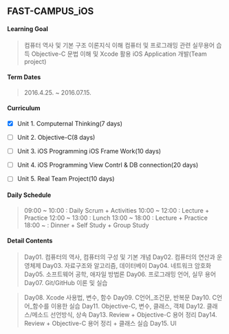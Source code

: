 ## FAST-CAMPUS_iOS


#### Learning Goal

> 컴퓨터 역사 및 기본 구조 이론지식 이해
> 컴퓨터 및 프로그래밍 관련 실무용어 습득
> Objective-C 문법 이해 및 Xcode 활용
> iOS Application 개발(Team project)


#### Term Dates

> 2016.4.25. ~ 2016.07.15.


#### Curriculum

 - [x] Unit 1. Computernal Thinking(7 days)
 - [ ] Unit 2. Objective-C(8 days)
 - [ ] Unit 3. iOS Programming iOS Frame Work(10 days)
 - [ ] Unit 4. iOS Programming View Contrl & DB connection(20 days)
 - [ ] Unit 5. Real Team Project(10 days)


#### Daily Schedule

 > 09:00 ~ 10:00 : Daily Scrum + Activities
 > 10:00 ~ 12:00 : Lecture + Practice
 > 12:00 ~ 13:00 : Lunch
 > 13:00 ~ 18:00 : Lecture + Practice
 > 18:00 ~       : Dinner + Self Study + Group Study


#### Detail Contents

> Day01. 컴퓨터의 역사, 컴퓨터의 구성 및 기본 개념
> Day02. 컴퓨터의 연산과 운영체제
> Day03. 자료구조와 알고리즘, 데이터베이
> Day04. 네트워크 암호화
> Day05. 소프트웨어 공학, 애자일 방법론
> Day06. 프로그래밍 언어, 실무 용어
> Day07. Git/GitHub 이론 및 실습

> Day08. Xcode 사용법, 변수, 함수
> Day09. C언어_조건문, 반복문
> Day10. C언어_함수를 이용한 실습
> Day11. Objective-C, 변수, 클래스, 객체
> Day12. 클래스/메소드 선언방식, 상속
> Day13. Review + Objective-C 용어 정리
> Day14. Review + Objective-C 용어 정리 + 클래스 실습
> Day15. UI



